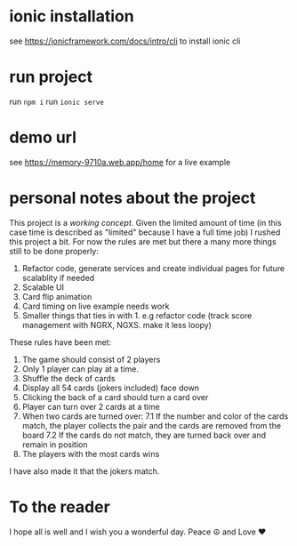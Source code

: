 # ionic installation
see https://ionicframework.com/docs/intro/cli to install ionic cli

# run project
run `npm i`
run `ionic serve`

# demo url
see https://memory-9710a.web.app/home for a live example 

# personal notes about the project
This project is a *working concept*. Given the limited amount of time (in this case time is described as "limited" because I have a full time job) I rushed this project a bit. 
For now the rules are met but there a many more things still to be done properly:
1. Refactor code, generate services and create individual pages for future scalablity if needed
2. Scalable UI
3. Card flip animation
4. Card timing on live example needs work
5. Smaller things that ties in with 1. e.g refactor code (track score management with NGRX, NGXS. make it less loopy)

These rules have been met:
1. The game should consist of 2 players
2. Only 1 player can play at a time.
3. Shuffle the deck of cards
4. Display all 54 cards (jokers included) face down
5. Clicking the back of a card should turn a card over
6. Player can turn over 2 cards at a time
7. When two cards are turned over:
    7.1 If the number and color of the cards match, the player collects the pair and the cards are removed from the board
    7.2 If the cards do not match, they are turned back over and remain in position
8. The players with the most cards wins

I have also made it that the jokers match.

# To the reader
I hope all is well and I wish you a wonderful day. Peace ☮️ and Love ❤️